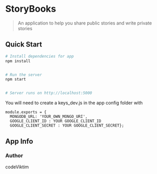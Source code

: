 # StoryBooks

> An application to help you share public stories and write private stories

## Quick Start

```bash
# Install dependencies for app
npm install


# Run the server 
npm start


# Server runs on http://localhost:5000
```

You will need to create a keys_dev.js in the app config folder with

```
module.exports = {
  MONGODB_URL: 'YOUR_OWN_MONGO_URI',
  GOOGLE_CLIENT_ID : YOUR GOOGLE_CLIENT_ID 
  GOOGLE_CLIENT_SECRET : YOUR GOOGLE_CLIENT_SECRET};
```

## App Info

### Author

codeViktim
